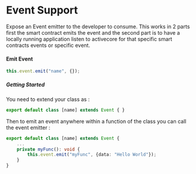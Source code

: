 # Event Support

Expose an Event emitter to the developer to consume. This works in 2 parts first the smart contract emits the event and the second part is to have a locally running application listen to activecore for that specific smart contracts events or specific event.

#### Emit Event

```typescript
this.event.emit("name", {});
```

##### Getting Started

You need to extend your class as :

```typescript
export default class [name] extends Event { }
```

Then to emit an event anywhere within a function of the class you can call the event emitter :

```typescript
export default class [name] extends Event {
    ...
    private myFunc(): void {
        this.event.emit("myFunc", {data: "Hello World"});
    }
}
```



